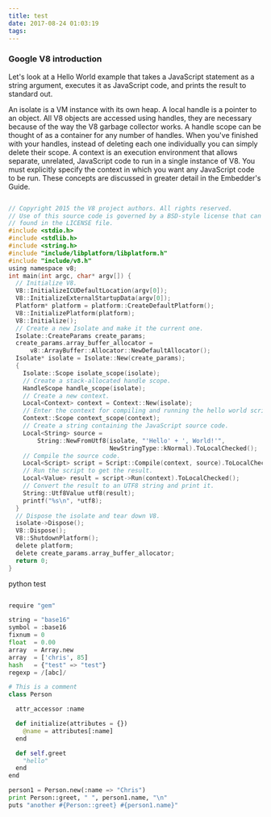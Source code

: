 ```yaml
---
title: test
date: 2017-08-24 01:03:19
tags:
---
```


### Google V8 introduction

Let's look at a Hello World example that takes a JavaScript statement as a string argument, executes it as JavaScript code, and prints the result to standard out.

An isolate is a VM instance with its own heap.
A local handle is a pointer to an object. All V8 objects are accessed using handles, they are necessary because of the way the V8 garbage collector works.
A handle scope can be thought of as a container for any number of handles. When you've finished with your handles, instead of deleting each one individually you can simply delete their scope.
A context is an execution environment that allows separate, unrelated, JavaScript code to run in a single instance of V8. You must explicitly specify the context in which you want any JavaScript code to be run.
These concepts are discussed in greater detail in the Embedder's Guide.

```c

// Copyright 2015 the V8 project authors. All rights reserved.
// Use of this source code is governed by a BSD-style license that can be
// found in the LICENSE file.
#include <stdio.h>
#include <stdlib.h>
#include <string.h>
#include "include/libplatform/libplatform.h"
#include "include/v8.h"
using namespace v8;
int main(int argc, char* argv[]) {
  // Initialize V8.
  V8::InitializeICUDefaultLocation(argv[0]);
  V8::InitializeExternalStartupData(argv[0]);
  Platform* platform = platform::CreateDefaultPlatform();
  V8::InitializePlatform(platform);
  V8::Initialize();
  // Create a new Isolate and make it the current one.
  Isolate::CreateParams create_params;
  create_params.array_buffer_allocator =
      v8::ArrayBuffer::Allocator::NewDefaultAllocator();
  Isolate* isolate = Isolate::New(create_params);
  {
    Isolate::Scope isolate_scope(isolate);
    // Create a stack-allocated handle scope.
    HandleScope handle_scope(isolate);
    // Create a new context.
    Local<Context> context = Context::New(isolate);
    // Enter the context for compiling and running the hello world script.
    Context::Scope context_scope(context);
    // Create a string containing the JavaScript source code.
    Local<String> source =
        String::NewFromUtf8(isolate, "'Hello' + ', World!'",
                            NewStringType::kNormal).ToLocalChecked();
    // Compile the source code.
    Local<Script> script = Script::Compile(context, source).ToLocalChecked();
    // Run the script to get the result.
    Local<Value> result = script->Run(context).ToLocalChecked();
    // Convert the result to an UTF8 string and print it.
    String::Utf8Value utf8(result);
    printf("%s\n", *utf8);
  }
  // Dispose the isolate and tear down V8.
  isolate->Dispose();
  V8::Dispose();
  V8::ShutdownPlatform();
  delete platform;
  delete create_params.array_buffer_allocator;
  return 0;
}
```

python test

```python

require "gem"

string = "base16"
symbol = :base16
fixnum = 0
float  = 0.00
array  = Array.new
array  = ['chris', 85]
hash   = {"test" => "test"}
regexp = /[abc]/

# This is a comment
class Person

  attr_accessor :name

  def initialize(attributes = {})
    @name = attributes[:name]
  end

  def self.greet
    "hello"
  end
end

person1 = Person.new(:name => "Chris")
print Person::greet, " ", person1.name, "\n"
puts "another #{Person::greet} #{person1.name}"
```
